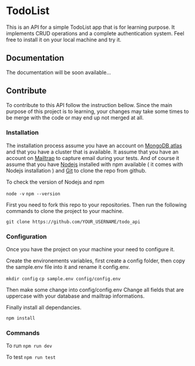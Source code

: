 # TodoList

This is an API for a simple TodoList app that is for learning purpose. It implements CRUD operations and a complete authentication system. Feel free to install it on your local machine and try it.

## Documentation

The documentation will be soon available...

## Contribute

To contribute to this API follow the instruction bellow. Since the main purpose of this project is to learning, your changes may take some times to be merge with the code or may end up not merged at all.

### Installation

The installation process assume you have an account on [MongoDB atlas](https://account.mongodb.com/account/login) and that you have a cluster that is available. It assume that you have an account on [Mailtrap](https://mailtrap.io/signin) to capture email during your tests. And of course it assume that you have [Nodejs](https://nodejs.org/en/) installed with npm available ( it comes with Nodejs installation ) and [Git](https://git-scm.com/) to clone the repo from github.

To check the version of Nodejs and npm

`node -v`
`npm --version`

First you need to fork this repo to your repositories.
Then run the following commands to clone the project to your machine.

`git clone https://github.com/YOUR_USERNAME/todo_api`

### Configuration

Once you have the project on your machine your need to configure it.

Create the environements variables, first create a config folder, then copy the sample.env file into it and rename it config.env.

`mkdir config`
`cp sample.env config/config.env`

Then make some change into config/config.env
Change all fields that are uppercase with your database and mailtrap informations.

Finally install all dependancies.

`npm install`

### Commands

To run
`npm run dev`

To test
`npm run test`
